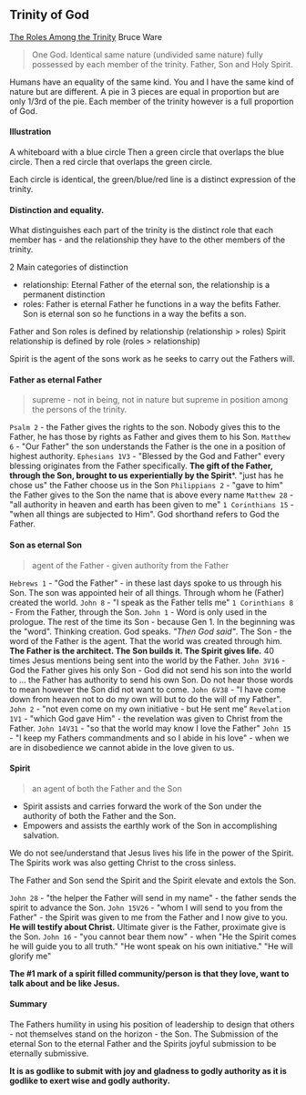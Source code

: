 ## Trinity of God

[The Roles Among the Trinity](https://vimeo.com/153840044) Bruce Ware

>One God. Identical same nature (undivided same nature) fully possessed by each member of the trinity.
Father, Son and Holy Spirit.

Humans have an equality of the same kind. You and I have the same kind of nature but are different.
A pie in 3 pieces are equal in proportion but are only 1/3rd of the pie.
Each member of the trinity however is a full proportion of God.

#### Illustration

A whiteboard with a blue circle
Then a green circle that overlaps the blue circle.
Then a red circle that overlaps the green circle.

Each circle is identical, the green/blue/red line is a distinct expression of the trinity.

#### Distinction and equality.

What distinguishes each part of the trinity is the distinct role that each member has - and the relationship they have to the other members of the trinity.

2 Main categories of distinction
- relationship: Eternal Father of the eternal son, the relationship is a permanent distinction
- roles: Father is eternal Father he functions in a way the befits Father. Son is eternal son so he functions in a way the befits a son.

Father and Son roles is defined by relationship (relationship > roles)
Spirit relationship is defined by role (roles > relationship)

Spirit is the agent of the sons work as he seeks to carry out the Fathers will.

#### Father as eternal Father
>supreme - not in being, not in nature but supreme in position among the persons of the trinity.

`Psalm 2` - the Father gives the rights to the son. Nobody gives this to the Father, he has those by rights
as Father and gives them to his Son.
`Matthew 6` - "Our Father" the son understands the Father is the one in a position of highest authority.
`Ephesians 1V3` - "Blessed by the God and Father" every blessing originates from the Father specifically.
**The gift of the Father, through the Son, brought to us experientially by the Spirit***. 
"just has he chose us" the Father choose us in the Son
`Philippians 2` - "gave to him" the Father gives to the Son the name that is above every name
`Matthew 28` - "all authority in heaven and earth has been given to me" 
`1 Corinthians 15` - "when all things are subjected to Him". 
God shorthand refers to God the Father. 

#### Son as eternal Son
>agent of the Father - given authority from the Father

`Hebrews 1` - "God the Father" - in these last days spoke to us through his Son. The son was appointed heir
of all things. Through whom he (Father) created the world.
`John 8` - "I speak as the Father tells me"
`1 Corinthians 8` - From the Father, through the Son. 
`John 1` - Word is only used in the prologue. The rest of the time its Son - because Gen 1. In the beginning
was the "word". Thinking creation. God speaks. *"Then God said"*. The Son - the word of the Father is the agent.
That the world was created through him. **The Father is the architect. The Son builds it. The Spirit gives life.**
40 times Jesus mentions being sent into the world by the Father.
`John 3V16` - God the Father gives his only Son - God did not send his son into the world to ... the Father
has authority to send his own Son. Do not hear those words to mean however the Son did not want to come. 
`John 6V38` - "I have come down from heaven not to do my own will but to do the will of my Father".
`John 2` - "not even come on my own initiative - but He sent me"
`Revelation 1V1` - "which God gave Him" - the revelation was given to Christ from the Father.
`John 14V31` - "so that the world may know I love the Father"
`John 15` - "I keep my Fathers commandments and so I abide in his love" - when we are in disobedience we cannot abide in the love given to us.

#### Spirit

>an agent of both the Father and the Son

- Spirit assists and carries forward the work of the Son under the authority of both the Father and the Son.
- Empowers and assists the earthly work of the Son in accomplishing salvation.

We do not see/understand that Jesus lives his life in the power of the Spirit.
The Spirits work was also getting Christ to the cross sinless.

The Father and Son send the Spirit and the Spirit elevate and extols the Son.

`John 28` - "the helper the Father will send in my name" - the father sends the spirit to advance the Son.
`John 15V26` - "whom I will send to you from the Father" - the Spirit was given to me from the Father and I now give to you. **He will testify about Christ.** Ultimate giver is the Father, proximate give is the Son.
`John 16` - "you cannot bear them now" - when "He the Spirit comes he will guide you to all truth." "He wont speak on his own initiative." "He will glorify me" 

**The #1 mark of a spirit filled community/person is that they love, want to talk about and be like Jesus.**

#### Summary

The Fathers humility in using his position of leadership to design that others - not themselves stand on the horizon - the Son.
The Submission of the eternal Son to the eternal Father and the Spirits joyful submission to be eternally submissive.

**It is as godlike to submit with joy and gladness to godly authority as it is godlike to exert wise and godly authority.**
